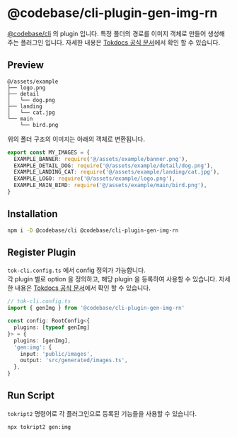 # @codebase/cli-plugin-gen-img-rn

[@codebase/cli](../../cli/README.md) 의 plugin 입니다.
특정 폴더의 경로를 이미지 객체로 만들어 생성해주는 플러그인 입니다. 자세한 내용은 [Tokdocs 공식 문서]()에서 확인 할 수 있습니다.

## Preview

```
@/assets/example
├── logo.png
├── detail
│   └── dog.png
├── landing
│   └── cat.jpg
└── main
    └── bird.png
```

위의 폴더 구조의 이미지는 아래의 객체로 변환됩니다.

```ts
export const MY_IMAGES = {
  EXAMPLE_BANNER: require('@/assets/example/banner.png'),
  EXAMPLE_DETAIL_DOG: require('@/assets/example/detail/dog.png'),
  EXAMPLE_LANDING_CAT: require('@/assets/example/landing/cat.jpg'),
  EXAMPLE_LOGO: require('@/assets/example/logo.png'),
  EXAMPLE_MAIN_BIRD: require('@/assets/example/main/bird.png'),
}
```

## Installation

```bash
npm i -D @codebase/cli @codebase/cli-plugin-gen-img-rn
```

## Register Plugin

`tok-cli.config.ts` 에서 config 정의가 가능합니다.<br/>
각 plugin 별로 option 을 정의하고, 해당 plugin 을 등록하여 사용할 수 있습니다.
자세한 내용은 [Tokdocs 공식 문서]()에서 확인 할 수 있습니다.

```ts
// tok-cli.config.ts
import { genImg } from '@codebase/cli-plugin-gen-img-rn'

const config: RootConfig<{
  plugins: [typeof genImg]
}> = {
  plugins: [genImg],
  'gen:img': {
    input: 'public/images',
    output: 'src/generated/images.ts',
  },
}
```

## Run Script

`tokript2` 명령어로 각 플러그인으로 등록된 기능들을 사용할 수 있습니다.

```bash
npx tokript2 gen:img
```
